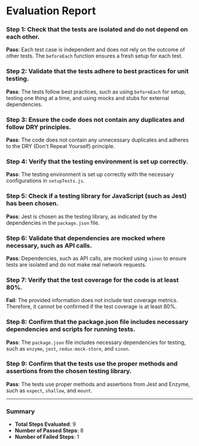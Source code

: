 # Evaluation Report

### Step 1: Check that the tests are isolated and do not depend on each other.
**Pass**: Each test case is independent and does not rely on the outcome of other tests. The `beforeEach` function ensures a fresh setup for each test.

### Step 2: Validate that the tests adhere to best practices for unit testing.
**Pass**: The tests follow best practices, such as using `beforeEach` for setup, testing one thing at a time, and using mocks and stubs for external dependencies.

### Step 3: Ensure the code does not contain any duplicates and follow DRY principles.
**Pass**: The code does not contain any unnecessary duplicates and adheres to the DRY (Don't Repeat Yourself) principle.

### Step 4: Verify that the testing environment is set up correctly.
**Pass**: The testing environment is set up correctly with the necessary configurations in `setupTests.js`.

### Step 5: Check if a testing library for JavaScript (such as Jest) has been chosen.
**Pass**: Jest is chosen as the testing library, as indicated by the dependencies in the `package.json` file.

### Step 6: Validate that dependencies are mocked where necessary, such as API calls.
**Pass**: Dependencies, such as API calls, are mocked using `sinon` to ensure tests are isolated and do not make real network requests.

### Step 7: Verify that the test coverage for the code is at least 80%.
**Fail**: The provided information does not include test coverage metrics. Therefore, it cannot be confirmed if the test coverage is at least 80%.

### Step 8: Confirm that the package.json file includes necessary dependencies and scripts for running tests.
**Pass**: The `package.json` file includes necessary dependencies for testing, such as `enzyme`, `jest`, `redux-mock-store`, and `sinon`.

### Step 9: Confirm that the tests use the proper methods and assertions from the chosen testing library.
**Pass**: The tests use proper methods and assertions from Jest and Enzyme, such as `expect`, `shallow`, and `mount`.

---

### Summary
- **Total Steps Evaluated**: 9
- **Number of Passed Steps**: 8
- **Number of Failed Steps**: 1